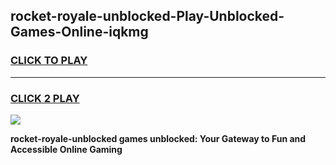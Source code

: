 
## rocket-royale-unblocked-Play-Unblocked-Games-Online-iqkmg
<h3>
<a href="https://premium76.site?title=rocket-royale-unblocked&ref=25A">CLICK TO PLAY</a></h3>
<hr>

<h3>
<a href="https://premium76.site?title=rocket-royale-unblocked&ref=25A">CLICK 2 PLAY</a>
  
</h3>

<a href="https://premium76.site?title=rocket-royale-unblocked&ref=25A"><img src="https://clearcache.store/games.png"></a>


**rocket-royale-unblocked games unblocked: Your Gateway to Fun and Accessible Online Gaming**
